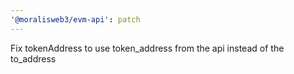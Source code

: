 ```yaml
---
'@moralisweb3/evm-api': patch
---
```


Fix tokenAddress to use token_address from the api instead of the to_address
